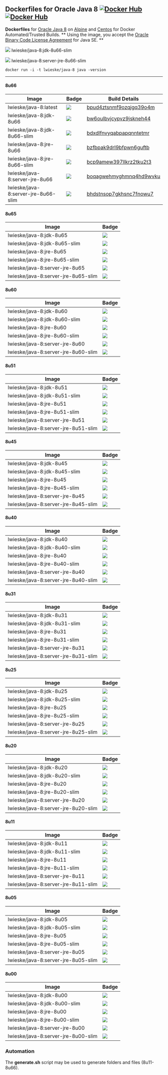 ## Dockerfiles for Oracle Java 8 [![Docker Hub](https://img.shields.io/docker/pulls/lwieske/java-8.svg?style=flat)](https://registry.hub.docker.com/u/lwieske/java-8/) [![Docker Hub](https://img.shields.io/docker/stars/lwieske/java-8.svg?style=flat)](https://registry.hub.docker.com/u/lwieske/java-8/)

**Dockerfiles** for [Oracle Java 8](http://www.oracle.com/technetwork/java/index.html) on [Alpine](https://registry.hub.docker.com/_/alpine/) and [Centos](https://registry.hub.docker.com/_/centos/) for Docker Automated/Trusted Builds.
** Using the image, you accept the [Oracle Binary Code License Agreement](http://www.oracle.com/technetwork/java/javase/terms/license/index.html) for Java SE. **

[![](https://badge.imagelayers.io/lwieske/java-8:jdk-8u66-slim.svg)](https://imagelayers.io/?images=lwieske/java-8:jdk-8u66-slim) lwieske/java-8:jdk-8u66-slim

[![](https://badge.imagelayers.io/lwieske/java-8:server-jre-8u66-slim.svg)](https://imagelayers.io/?images=lwieske/java-8:server-jre-8u66-slim) lwieske/java-8:server-jre-8u66-slim

```
docker run -i -t lwieske/java-8 java -version
```

***

#### 8u66

| Image                     | Badge | Build Details |
| ------------------------- | ----- | ------------- |
| lwieske/java-8:latest | [![](https://badge.imagelayers.io/lwieske/java-8:latest.svg)](https://imagelayers.io/?images=lwieske/java-8:latest) | [bpud4ztsnmf9ozqjgq39o4m](https://hub.docker.com/r/lwieske/java-8/builds/bpud4ztsnmf9ozqjgq39o4m/) |
| lwieske/java-8:jdk-8u66 | [![](https://badge.imagelayers.io/lwieske/java-8:jdk-8u66.svg)](https://imagelayers.io/?images=lwieske/java-8:jdk-8u66) | [bw6oulbvjcypvz9jskneh44](https://hub.docker.com/r/lwieske/java-8/builds/bw6oulbvjcypvz9jskneh44/) |
| lwieske/java-8:jdk-8u66-slim | [![](https://badge.imagelayers.io/lwieske/java-8:jdk-8u66-slim.svg)](https://imagelayers.io/?images=lwieske/java-8:jdk-8u66-slim) | [bdxdlfnvyqabpapqnntetmr](https://hub.docker.com/r/lwieske/java-8/builds/bdxdlfnvyqabpapqnntetmr/) |
| lwieske/java-8:jre-8u66 | [![](https://badge.imagelayers.io/lwieske/java-8:jre-8u66.svg)](https://imagelayers.io/?images=lwieske/java-8:jre-8u66) | [bzfbpak9drl9bfpwn6guftb](https://hub.docker.com/r/lwieske/java-8/builds/bzfbpak9drl9bfpwn6guftb/) |
| lwieske/java-8:jre-8u66-slim | [![](https://badge.imagelayers.io/lwieske/java-8:jre-8u66-slim.svg)](https://imagelayers.io/?images=lwieske/java-8:jre-8u66-slim) | [bcp9amew397llkrz2tku2t3](https://hub.docker.com/r/lwieske/java-8/builds/bcp9amew397llkrz2tku2t3/) |
| lwieske/java-8:server-jre-8u66 | [![](https://badge.imagelayers.io/lwieske/java-8:server-jre-8u66.svg)](https://imagelayers.io/?images=lwieske/java-8:server-jre-8u66) | [boqagwehmyghmnq4hd9wvku](https://hub.docker.com/r/lwieske/java-8/builds/boqagwehmyghmnq4hd9wvku) |
| lwieske/java-8:server-jre-8u66-slim | [![](https://badge.imagelayers.io/lwieske/java-8:server-jre-8u66-slim.svg)](https://imagelayers.io/?images=lwieske/java-8:server-jre-8u66-slim) | [bhdstnsop7gkhsnc7fnowu7](https://hub.docker.com/r/lwieske/java-8/builds/bhdstnsop7gkhsnc7fnowu7/) |

#### 8u65

| Image                     | Badge |
| ------------------------- | ----- |
| lwieske/java-8:jdk-8u65 | [![](https://badge.imagelayers.io/lwieske/java-8:jdk-8u65.svg)](https://imagelayers.io/?images=lwieske/java-8:jdk-8u65) |
| lwieske/java-8:jdk-8u65-slim | [![](https://badge.imagelayers.io/lwieske/java-8:jdk-8u65-slim.svg)](https://imagelayers.io/?images=lwieske/java-8:jdk-8u65-slim) |
| lwieske/java-8:jre-8u65 | [![](https://badge.imagelayers.io/lwieske/java-8:jre-8u65.svg)](https://imagelayers.io/?images=lwieske/java-8:jre-8u65) |
| lwieske/java-8:jre-8u65-slim | [![](https://badge.imagelayers.io/lwieske/java-8:jre-8u65-slim.svg)](https://imagelayers.io/?images=lwieske/java-8:jre-8u65-slim) |
| lwieske/java-8:server-jre-8u65 | [![](https://badge.imagelayers.io/lwieske/java-8:server-jre-8u65.svg)](https://imagelayers.io/?images=lwieske/java-8:server-jre-8u65) |
| lwieske/java-8:server-jre-8u65-slim | [![](https://badge.imagelayers.io/lwieske/java-8:server-jre-8u65-slim.svg)](https://imagelayers.io/?images=lwieske/java-8:server-jre-8u65-slim) |

#### 8u60

| Image                     | Badge |
| ------------------------- | ----- |
| lwieske/java-8:jdk-8u60 | [![](https://badge.imagelayers.io/lwieske/java-8:jdk-8u60.svg)](https://imagelayers.io/?images=lwieske/java-8:jdk-8u60) |
| lwieske/java-8:jdk-8u60-slim | [![](https://badge.imagelayers.io/lwieske/java-8:jdk-8u60-slim.svg)](https://imagelayers.io/?images=lwieske/java-8:jdk-8u60-slim) |
| lwieske/java-8:jre-8u60 | [![](https://badge.imagelayers.io/lwieske/java-8:jre-8u60.svg)](https://imagelayers.io/?images=lwieske/java-8:jre-8u60) |
| lwieske/java-8:jre-8u60-slim | [![](https://badge.imagelayers.io/lwieske/java-8:jre-8u60-slim.svg)](https://imagelayers.io/?images=lwieske/java-8:jre-8u60-slim) |
| lwieske/java-8:server-jre-8u60 | [![](https://badge.imagelayers.io/lwieske/java-8:server-jre-8u60.svg)](https://imagelayers.io/?images=lwieske/java-8:server-jre-8u60) |
| lwieske/java-8:server-jre-8u60-slim | [![](https://badge.imagelayers.io/lwieske/java-8:server-jre-8u60-slim.svg)](https://imagelayers.io/?images=lwieske/java-8:server-jre-8u60-slim) |

#### 8u51

| Image                     | Badge |
| ------------------------- | ----- |
| lwieske/java-8:jdk-8u51 | [![](https://badge.imagelayers.io/lwieske/java-8:jdk-8u51.svg)](https://imagelayers.io/?images=lwieske/java-8:jdk-8u51) |
| lwieske/java-8:jdk-8u51-slim | [![](https://badge.imagelayers.io/lwieske/java-8:jdk-8u51-slim.svg)](https://imagelayers.io/?images=lwieske/java-8:jdk-8u51-slim) |
| lwieske/java-8:jre-8u51 | [![](https://badge.imagelayers.io/lwieske/java-8:jre-8u51.svg)](https://imagelayers.io/?images=lwieske/java-8:jre-8u51) |
| lwieske/java-8:jre-8u51-slim | [![](https://badge.imagelayers.io/lwieske/java-8:jre-8u51-slim.svg)](https://imagelayers.io/?images=lwieske/java-8:jre-8u51-slim) |
| lwieske/java-8:server-jre-8u51 | [![](https://badge.imagelayers.io/lwieske/java-8:server-jre-8u51.svg)](https://imagelayers.io/?images=lwieske/java-8:server-jre-8u51) |
| lwieske/java-8:server-jre-8u51-slim | [![](https://badge.imagelayers.io/lwieske/java-8:server-jre-8u51-slim.svg)](https://imagelayers.io/?images=lwieske/java-8:server-jre-8u51-slim) |

#### 8u45

| Image                     | Badge |
| ------------------------- | ----- |
| lwieske/java-8:jdk-8u45 | [![](https://badge.imagelayers.io/lwieske/java-8:jdk-8u45.svg)](https://imagelayers.io/?images=lwieske/java-8:jdk-8u45) |
| lwieske/java-8:jdk-8u45-slim | [![](https://badge.imagelayers.io/lwieske/java-8:jdk-8u45-slim.svg)](https://imagelayers.io/?images=lwieske/java-8:jdk-8u45-slim) |
| lwieske/java-8:jre-8u45 | [![](https://badge.imagelayers.io/lwieske/java-8:jre-8u45.svg)](https://imagelayers.io/?images=lwieske/java-8:jre-8u45) |
| lwieske/java-8:jre-8u45-slim | [![](https://badge.imagelayers.io/lwieske/java-8:jre-8u45-slim.svg)](https://imagelayers.io/?images=lwieske/java-8:jre-8u45-slim) |
| lwieske/java-8:server-jre-8u45 | [![](https://badge.imagelayers.io/lwieske/java-8:server-jre-8u45.svg)](https://imagelayers.io/?images=lwieske/java-8:server-jre-8u45) |
| lwieske/java-8:server-jre-8u45-slim | [![](https://badge.imagelayers.io/lwieske/java-8:server-jre-8u45-slim.svg)](https://imagelayers.io/?images=lwieske/java-8:server-jre-8u45-slim) |

#### 8u40

| Image                     | Badge |
| ------------------------- | ----- |
| lwieske/java-8:jdk-8u40 | [![](https://badge.imagelayers.io/lwieske/java-8:jdk-8u40.svg)](https://imagelayers.io/?images=lwieske/java-8:jdk-8u40) |
| lwieske/java-8:jdk-8u40-slim | [![](https://badge.imagelayers.io/lwieske/java-8:jdk-8u40-slim.svg)](https://imagelayers.io/?images=lwieske/java-8:jdk-8u40-slim) |
| lwieske/java-8:jre-8u40 | [![](https://badge.imagelayers.io/lwieske/java-8:jre-8u40.svg)](https://imagelayers.io/?images=lwieske/java-8:jre-8u40) |
| lwieske/java-8:jre-8u40-slim | [![](https://badge.imagelayers.io/lwieske/java-8:jre-8u40-slim.svg)](https://imagelayers.io/?images=lwieske/java-8:jre-8u40-slim) |
| lwieske/java-8:server-jre-8u40 | [![](https://badge.imagelayers.io/lwieske/java-8:server-jre-8u40.svg)](https://imagelayers.io/?images=lwieske/java-8:server-jre-8u40) |
| lwieske/java-8:server-jre-8u40-slim | [![](https://badge.imagelayers.io/lwieske/java-8:server-jre-8u40-slim.svg)](https://imagelayers.io/?images=lwieske/java-8:server-jre-8u40-slim) |

#### 8u31

| Image                     | Badge |
| ------------------------- | ----- |
| lwieske/java-8:jdk-8u31 | [![](https://badge.imagelayers.io/lwieske/java-8:jdk-8u31.svg)](https://imagelayers.io/?images=lwieske/java-8:jdk-8u31) |
| lwieske/java-8:jdk-8u31-slim | [![](https://badge.imagelayers.io/lwieske/java-8:jdk-8u31-slim.svg)](https://imagelayers.io/?images=lwieske/java-8:jdk-8u31-slim) |
| lwieske/java-8:jre-8u31 | [![](https://badge.imagelayers.io/lwieske/java-8:jre-8u31.svg)](https://imagelayers.io/?images=lwieske/java-8:jre-8u31) |
| lwieske/java-8:jre-8u31-slim | [![](https://badge.imagelayers.io/lwieske/java-8:jre-8u31-slim.svg)](https://imagelayers.io/?images=lwieske/java-8:jre-8u31-slim) |
| lwieske/java-8:server-jre-8u31 | [![](https://badge.imagelayers.io/lwieske/java-8:server-jre-8u31.svg)](https://imagelayers.io/?images=lwieske/java-8:server-jre-8u31) |
| lwieske/java-8:server-jre-8u31-slim | [![](https://badge.imagelayers.io/lwieske/java-8:server-jre-8u31-slim.svg)](https://imagelayers.io/?images=lwieske/java-8:server-jre-8u31-slim) |

#### 8u25

| Image                     | Badge |
| ------------------------- | ----- |
| lwieske/java-8:jdk-8u25 | [![](https://badge.imagelayers.io/lwieske/java-8:jdk-8u25.svg)](https://imagelayers.io/?images=lwieske/java-8:jdk-8u25) |
| lwieske/java-8:jdk-8u25-slim | [![](https://badge.imagelayers.io/lwieske/java-8:jdk-8u25-slim.svg)](https://imagelayers.io/?images=lwieske/java-8:jdk-8u25-slim) |
| lwieske/java-8:jre-8u25 | [![](https://badge.imagelayers.io/lwieske/java-8:jre-8u25.svg)](https://imagelayers.io/?images=lwieske/java-8:jre-8u25) |
| lwieske/java-8:jre-8u25-slim | [![](https://badge.imagelayers.io/lwieske/java-8:jre-8u25-slim.svg)](https://imagelayers.io/?images=lwieske/java-8:jre-8u25-slim) |
| lwieske/java-8:server-jre-8u25 | [![](https://badge.imagelayers.io/lwieske/java-8:server-jre-8u25.svg)](https://imagelayers.io/?images=lwieske/java-8:server-jre-8u25) |
| lwieske/java-8:server-jre-8u25-slim | [![](https://badge.imagelayers.io/lwieske/java-8:server-jre-8u25-slim.svg)](https://imagelayers.io/?images=lwieske/java-8:server-jre-8u25-slim) |

#### 8u20

| Image                     | Badge |
| ------------------------- | ----- |
| lwieske/java-8:jdk-8u20 | [![](https://badge.imagelayers.io/lwieske/java-8:jdk-8u20.svg)](https://imagelayers.io/?images=lwieske/java-8:jdk-8u20) |
| lwieske/java-8:jdk-8u20-slim | [![](https://badge.imagelayers.io/lwieske/java-8:jdk-8u20-slim.svg)](https://imagelayers.io/?images=lwieske/java-8:jdk-8u20-slim) |
| lwieske/java-8:jre-8u20 | [![](https://badge.imagelayers.io/lwieske/java-8:jre-8u20.svg)](https://imagelayers.io/?images=lwieske/java-8:jre-8u20) |
| lwieske/java-8:jre-8u20-slim | [![](https://badge.imagelayers.io/lwieske/java-8:jre-8u20-slim.svg)](https://imagelayers.io/?images=lwieske/java-8:jre-8u20-slim) |
| lwieske/java-8:server-jre-8u20 | [![](https://badge.imagelayers.io/lwieske/java-8:server-jre-8u20.svg)](https://imagelayers.io/?images=lwieske/java-8:server-jre-8u20) |
| lwieske/java-8:server-jre-8u20-slim | [![](https://badge.imagelayers.io/lwieske/java-8:server-jre-8u20-slim.svg)](https://imagelayers.io/?images=lwieske/java-8:server-jre-8u20-slim) |

#### 8u11

| Image                     | Badge |
| ------------------------- | ----- |
| lwieske/java-8:jdk-8u11 | [![](https://badge.imagelayers.io/lwieske/java-8:jdk-8u11.svg)](https://imagelayers.io/?images=lwieske/java-8:jdk-8u11) |
| lwieske/java-8:jdk-8u11-slim | [![](https://badge.imagelayers.io/lwieske/java-8:jdk-8u11-slim.svg)](https://imagelayers.io/?images=lwieske/java-8:jdk-8u11-slim) |
| lwieske/java-8:jre-8u11 | [![](https://badge.imagelayers.io/lwieske/java-8:jre-8u11.svg)](https://imagelayers.io/?images=lwieske/java-8:jre-8u11) |
| lwieske/java-8:jre-8u11-slim | [![](https://badge.imagelayers.io/lwieske/java-8:jre-8u11-slim.svg)](https://imagelayers.io/?images=lwieske/java-8:jre-8u11-slim) |
| lwieske/java-8:server-jre-8u11 | [![](https://badge.imagelayers.io/lwieske/java-8:server-jre-8u11.svg)](https://imagelayers.io/?images=lwieske/java-8:server-jre-8u11) |
| lwieske/java-8:server-jre-8u11-slim | [![](https://badge.imagelayers.io/lwieske/java-8:server-jre-8u11-slim.svg)](https://imagelayers.io/?images=lwieske/java-8:server-jre-8u11-slim) |

#### 8u05

| Image                     | Badge |
| ------------------------- | ----- |
| lwieske/java-8:jdk-8u05 | [![](https://badge.imagelayers.io/lwieske/java-8:jdk-8u05.svg)](https://imagelayers.io/?images=lwieske/java-8:jdk-8u05) |
| lwieske/java-8:jdk-8u05-slim | [![](https://badge.imagelayers.io/lwieske/java-8:jdk-8u05-slim.svg)](https://imagelayers.io/?images=lwieske/java-8:jdk-8u05-slim) |
| lwieske/java-8:jre-8u05 | [![](https://badge.imagelayers.io/lwieske/java-8:jre-8u05.svg)](https://imagelayers.io/?images=lwieske/java-8:jre-8u05) |
| lwieske/java-8:jre-8u05-slim | [![](https://badge.imagelayers.io/lwieske/java-8:jre-8u05-slim.svg)](https://imagelayers.io/?images=lwieske/java-8:jre-8u05-slim) |
| lwieske/java-8:server-jre-8u05 | [![](https://badge.imagelayers.io/lwieske/java-8:server-jre-8u05.svg)](https://imagelayers.io/?images=lwieske/java-8:server-jre-8u05) |
| lwieske/java-8:server-jre-8u05-slim | [![](https://badge.imagelayers.io/lwieske/java-8:server-jre-8u05-slim.svg)](https://imagelayers.io/?images=lwieske/java-8:server-jre-8u05-slim) |

#### 8u00

| Image                     | Badge |
| ------------------------- | ----- |
| lwieske/java-8:jdk-8u00 | [![](https://badge.imagelayers.io/lwieske/java-8:jdk-8u00.svg)](https://imagelayers.io/?images=lwieske/java-8:jdk-8u00) |
| lwieske/java-8:jdk-8u00-slim | [![](https://badge.imagelayers.io/lwieske/java-8:jdk-8u00-slim.svg)](https://imagelayers.io/?images=lwieske/java-8:jdk-8u00-slim) |
| lwieske/java-8:jre-8u00 | [![](https://badge.imagelayers.io/lwieske/java-8:jre-8u00.svg)](https://imagelayers.io/?images=lwieske/java-8:jre-8u00) |
| lwieske/java-8:jre-8u00-slim | [![](https://badge.imagelayers.io/lwieske/java-8:jre-8u00-slim.svg)](https://imagelayers.io/?images=lwieske/java-8:jre-8u00-slim) |
| lwieske/java-8:server-jre-8u00 | [![](https://badge.imagelayers.io/lwieske/java-8:server-jre-8u00.svg)](https://imagelayers.io/?images=lwieske/java-8:server-jre-8u00) |
| lwieske/java-8:server-jre-8u00-slim | [![](https://badge.imagelayers.io/lwieske/java-8:server-jre-8u00-slim.svg)](https://imagelayers.io/?images=lwieske/java-8:server-jre-8u00-slim) |

### Automation

The __generate.sh__ script may be used to generate folders and files (8u11-8u66).
